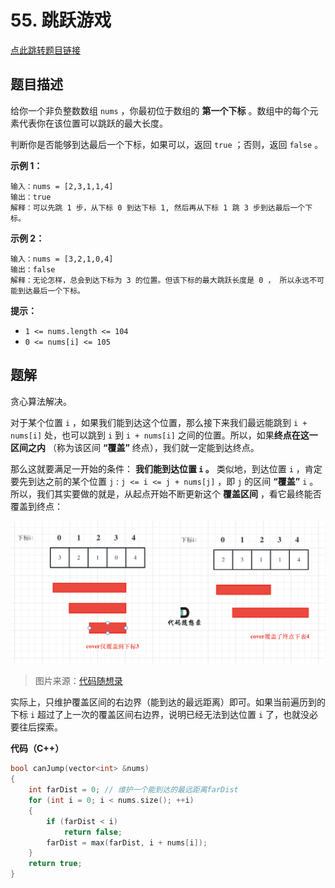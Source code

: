 # 55. 跳跃游戏

[点此跳转题目链接](https://leetcode.cn/problems/jump-game/description/)

## 题目描述

给你一个非负整数数组 `nums` ，你最初位于数组的 **第一个下标** 。数组中的每个元素代表你在该位置可以跳跃的最大长度。

判断你是否能够到达最后一个下标，如果可以，返回 `true` ；否则，返回 `false` 。

 

**示例 1：**

```
输入：nums = [2,3,1,1,4]
输出：true
解释：可以先跳 1 步，从下标 0 到达下标 1, 然后再从下标 1 跳 3 步到达最后一个下标。
```

**示例 2：**

```
输入：nums = [3,2,1,0,4]
输出：false
解释：无论怎样，总会到达下标为 3 的位置。但该下标的最大跳跃长度是 0 ， 所以永远不可能到达最后一个下标。
```

 

**提示：**

- `1 <= nums.length <= 104`
- `0 <= nums[i] <= 105`



## 题解

贪心算法解决。

对于某个位置 `i` ，如果我们能到达这个位置，那么接下来我们最远能跳到 `i + nums[i]` 处，也可以跳到 `i` 到 `i + nums[i]` 之间的位置。所以，如果**终点在这一区间之内** （称为该区间 **“覆盖”** 终点），我们就一定能到达终点。

那么这就要满足一开始的条件： **我们能到达位置 `i` 。** 类似地，到达位置 `i` ，肯定要先到达之前的某个位置 `j`  : `j <= i <= j + nums[j]` ，即 `j` 的区间 **“覆盖”** `i` 。所以，我们其实要做的就是，从起点开始不断更新这个  **覆盖区间** ，看它最终能否覆盖到终点：

![img](./20230203105634.png)

> 图片来源：[代码随想录](https://programmercarl.com/0055.跳跃游戏.html#思路)

实际上，只维护覆盖区间的右边界（能到达的最远距离）即可。如果当前遍历到的下标 `i` 超过了上一次的覆盖区间右边界，说明已经无法到达位置 `i` 了，也就没必要往后探索。

**代码（C++）**

```cpp
bool canJump(vector<int> &nums)
{
    int farDist = 0; // 维护一个能到达的最远距离farDist
    for (int i = 0; i < nums.size(); ++i)
    {
        if (farDist < i)
            return false;
        farDist = max(farDist, i + nums[i]);
    }
    return true;
}
```

